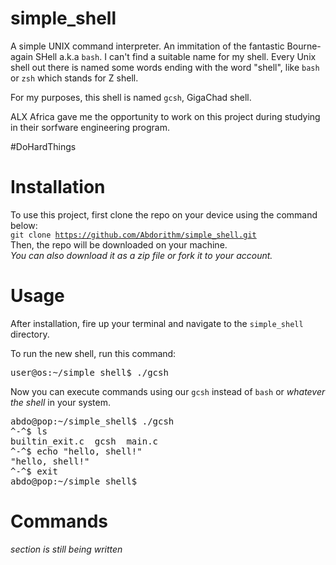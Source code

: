 # simple_shell
A simple UNIX command interpreter. An immitation of the fantastic Bourne-again SHell a.k.a <code>bash</code>. I can't find a suitable name for my shell. Every Unix shell out there is named some words ending with the word "shell", like <code>bash</code> or <code>zsh</code> which stands for Z shell.

For my purposes, this shell is named <code>gcsh</code>, GigaChad shell.

ALX Africa gave me the opportunity to work on this project during studying in their sorfware engineering program. 

#DoHardThings 

# Installation

To use this project, first clone the repo on your device using the command below:<br>
<code>git clone https://github.com/Abdorithm/simple_shell.git</code><br>
Then, the repo will be downloaded on your machine. <br>
<em>You can also download it as a zip file or fork it to your account.</em>

# Usage

After installation, fire up your terminal and navigate to the <code>simple_shell</code> directory.

To run the new shell, run this command:
<pre>
user@os:~/simple_shell$ ./gcsh
</pre>

Now you can execute commands using our <code>gcsh</code> instead of <code>bash</code> or <em>whatever the shell</em> in your system.
<pre>
abdo@pop:~/simple_shell$ ./gcsh 
^-^$ ls
builtin_exit.c	gcsh  main.c
^-^$ echo "hello, shell!"
"hello, shell!"
^-^$ exit
abdo@pop:~/simple_shell$ 
</pre>

# Commands
<em>section is still being written</em>
